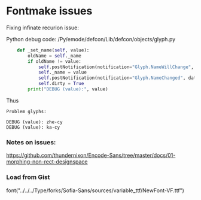 # Fontmake issues

Fixing infinate recurion issue:

Python debug code: /Py/emode/defcon/Lib/defcon/objects/glyph.py
```python
    def _set_name(self, value):
        oldName = self._name
        if oldName != value:
            self.postNotification(notification="Glyph.NameWillChange", data=dict(oldValue=oldName, newValue=value))
            self._name = value
            self.postNotification(notification="Glyph.NameChanged", data=dict(oldValue=oldName, newValue=value))
            self.dirty = True
        print("DEBUG (value):", value)
```
Thus
```
Problem glyphs:

DEBUG (value): zhe-cy
DEBUG (value): ka-cy
```


### Notes on issues: 
https://github.com/thundernixon/Encode-Sans/tree/master/docs/01-morphing-non-rect-designspace

### Load from Gist
font("../../../Type/forks/Sofia-Sans/sources/variable_ttf/NewFont-VF.ttf")

